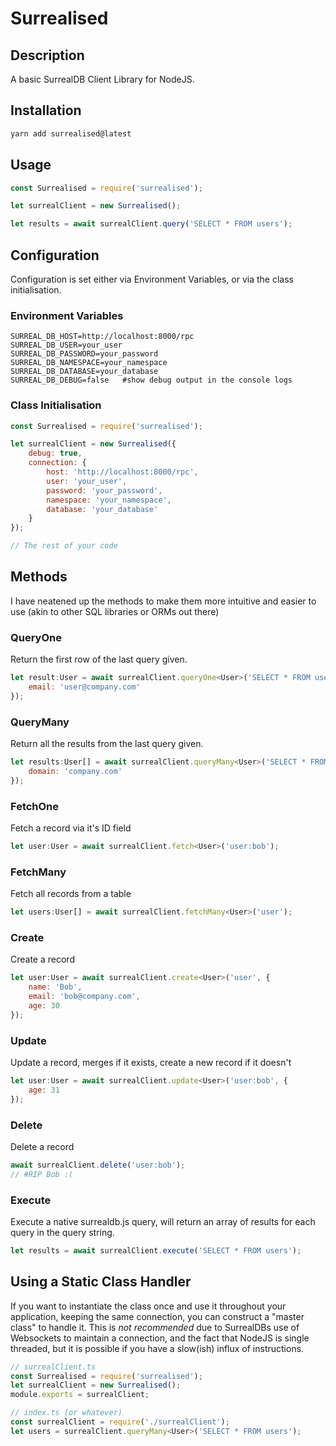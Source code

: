# Surrealised

## Description

A basic SurrealDB Client Library for NodeJS.

## Installation

```bash
yarn add surrealised@latest
```

## Usage

```javascript
const Surrealised = require('surrealised');

let surrealClient = new Surrealised();

let results = await surrealClient.query('SELECT * FROM users');
```

## Configuration

Configuration is set either via Environment Variables, or via the class initialisation.

### Environment Variables

```dotenv
SURREAL_DB_HOST=http://localhost:8000/rpc
SURREAL_DB_USER=your_user
SURREAL_DB_PASSWORD=your_password
SURREAL_DB_NAMESPACE=your_namespace
SURREAL_DB_DATABASE=your_database
SURREAL_DB_DEBUG=false   #show debug output in the console logs
```

### Class Initialisation

```javascript
const Surrealised = require('surrealised');

let surrealClient = new Surrealised({
    debug: true,
    connection: {
        host: 'http://localhost:8000/rpc',
        user: 'your_user',
        password: 'your_password',
        namespace: 'your_namespace',
        database: 'your_database'
    } 
});

// The rest of your code

```

## Methods

I have neatened up the methods to make them more intuitive and easier to use (akin to other SQL libraries or ORMs out there)

### QueryOne

Return the first row of the last query given.
```javascript
let result:User = await surrealClient.queryOne<User>('SELECT * FROM users WHERE email = $email', {
    email: 'user@company.com'
});
```

### QueryMany

Return all the results from the last query given.
```javascript
let results:User[] = await surrealClient.queryMany<User>('SELECT * FROM users WHERE email contains $domain', {
    domain: 'company.com'
});
```

### FetchOne

Fetch a record via it's ID field
```javascript
let user:User = await surrealClient.fetch<User>('user:bob');
```

### FetchMany

Fetch all records from a table
```javascript
let users:User[] = await surrealClient.fetchMany<User>('user');
```

### Create

Create a record

```javascript
let user:User = await surrealClient.create<User>('user', {
    name: 'Bob',
    email: 'bob@company.com',
    age: 30
});
```
### Update

Update a record, merges if it exists, create a new record if it doesn't

```javascript
let user:User = await surrealClient.update<User>('user:bob', {
    age: 31
});
```

### Delete

Delete a record

```javascript
await surrealClient.delete('user:bob');
// #RIP Bob :(
```

### Execute

Execute a native surrealdb.js query, will return an array of results for each query in the query string.

```javascript
let results = await surrealClient.execute('SELECT * FROM users');
```

## Using a Static Class Handler

If you want to instantiate the class once and use it throughout your application, keeping the same connection, you can construct a "master class" to handle it.
This is *not recommended* due to SurrealDBs use of Websockets to maintain a connection, and the fact that NodeJS is single threaded, but it is possible if you have a slow(ish) influx of instructions.

```javascript
// surrealClient.ts
const Surrealised = require('surrealised');
let surrealClient = new Surrealised();
module.exports = surrealClient;
```
```javascript
// index.ts (or whatever)
const surrealClient = require('./surrealClient');
let users = surrealClient.queryMany<User>('SELECT * FROM users');
```
